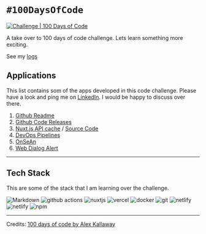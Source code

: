 # `#100DaysOfCode`

[![Challenge | 100 Days of Code](https://img.shields.io/static/v1?label=Challenge&labelColor=384357&message=100%20Days%20of%20Code&color=00b4ee&style=for-the-badge&link=https://www.100daysofcode.com)](https://www.100daysofcode.com)

A take over to 100 days of code challenge. Lets learn something more exciting.

See my [logs](LOGS.md)

## Applications

This list contains som of the apps developed in this code challenge. Please have a look and ping me on [LinkedIn](https://www.linkedin.com/in/mexsonfernandes/). I would be happy to discuss over there.

1. [Github Readme](https://github.com/MexsonFernandes/MexsonFernandes)
2. [Github Code Releases](https://github.com/MexsonFernandes/100daysofcode/blob/master/.github/workflows/)
3. [Nuxt.js API cache](https://nuxt-ssr-api-cache.vercel.app/) / [Source Code](https://github.com/MexsonFernandes/nuxt-ssr-api-cache)
4. [DevOps Pipelines](https://github.com/MexsonFernandes/devops-pipelines)
5. [OnSeAn](https://github.com/RoboMx/OnSeAn)
6. [Web Dialog Alert](https://github.com/RoboMx/web-dialog-alert)

---

## Tech Stack

This are some of the stack that I am learning over the challenge.

<p>
    <img alt="Markdown" src="https://img.shields.io/badge/Markdown-000?logo=markdown&logoColor=white">
    <img alt="github actions" src="https://img.shields.io/badge/-Github_Actions-256dde?logo=github-actions&logoColor=white" />
    <img alt="nuxtjs" src="https://img.shields.io/badge/-Nuxt.js-41b883?logo=nuxt.js&logoColor=white" />
    <img alt="vercel" src="https://img.shields.io/badge/-Vercel-000?logo=vercel&logoColor=white"/>
    <img alt="docker" src="https://img.shields.io/badge/-Docker-2580f7?logo=docker&logoColor=white"/>
    <img alt="git" src="https://img.shields.io/badge/-Git-F1502F?logo=git&logoColor=white"/>
    <img alt="netlify" src="https://img.shields.io/badge/-Netlify-white?logo=netlify&logoColor=39adbb"/>
    <img alt="netlify" src="https://img.shields.io/badge/-Netlify CMS-000?logo=netlify&logoColor=c3f249"/>
    <img alt="npm" src="https://img.shields.io/badge/-NPM-CB3837?logo=npm&logoColor=white" />
 </p>
 
--------------
Credits: [ 100 days of code by Alex Kallaway](https://github.com/kallaway/100-days-of-code)
